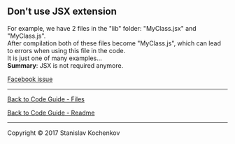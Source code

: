## Don't use JSX extension

For example, we have 2 files in the "lib" folder: "MyClass.jsx" and "MyClass.js".  
After compilation both of these files become "MyClass.js", which can lead to errors when using this file in the code.  
It is just one of many examples...  
**Summary**: JSX is not required anymore.  

[Facebook issue](https://github.com/facebook/create-react-app/issues/87)

---

[Back to Code Guide - Files](https://github.com/UserBug/codeGuide/tree/v2/docs/files)

[Back to Code Guide - Readme](https://github.com/UserBug/codeGuide/tree/v2)

---
Copyright © 2017 Stanislav Kochenkov 